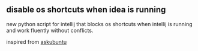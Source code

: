 ## disable os shortcuts when idea is running


new python script for intellij that blocks os shortcuts when intellij is running and work fluently without conflicts. 


inspired from <a href="https://askubuntu.com/questions/862957/block-unity-keyboard-shortcuts-when-a-certain-application-is-active" target="_blank">askubuntu</a>
